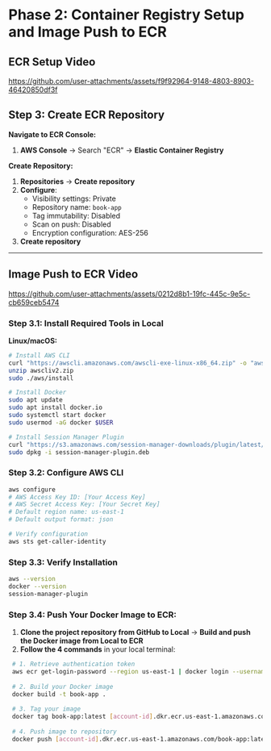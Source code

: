 # Phase 2: Container Registry Setup and Image Push to ECR

## ECR Setup Video

https://github.com/user-attachments/assets/f9f92964-9148-4803-8903-46420850df3f

## Step 3: Create ECR Repository

**Navigate to ECR Console:**
1. **AWS Console** → Search "ECR" → **Elastic Container Registry**

**Create Repository:**
1. **Repositories** → **Create repository**
2. **Configure**:
   - Visibility settings: Private
   - Repository name: `book-app`
   - Tag immutability: Disabled
   - Scan on push: Disabled
   - Encryption configuration: AES-256
3. **Create repository**

---

## Image Push to ECR Video

https://github.com/user-attachments/assets/0212d8b1-19fc-445c-9e5c-cb659ceb5474

### Step 3.1: Install Required Tools in Local

**Linux/macOS:**
```bash
# Install AWS CLI
curl "https://awscli.amazonaws.com/awscli-exe-linux-x86_64.zip" -o "awscliv2.zip"
unzip awscliv2.zip
sudo ./aws/install

# Install Docker
sudo apt update
sudo apt install docker.io
sudo systemctl start docker
sudo usermod -aG docker $USER

# Install Session Manager Plugin
curl "https://s3.amazonaws.com/session-manager-downloads/plugin/latest/ubuntu_64bit/session-manager-plugin.deb" -o "session-manager-plugin.deb"
sudo dpkg -i session-manager-plugin.deb
```

### Step 3.2: Configure AWS CLI
```bash
aws configure
# AWS Access Key ID: [Your Access Key]
# AWS Secret Access Key: [Your Secret Key]
# Default region name: us-east-1
# Default output format: json

# Verify configuration
aws sts get-caller-identity
```

### Step 3.3: Verify Installation
```bash
aws --version
docker --version
session-manager-plugin
```
### Step 3.4: Push Your Docker Image to ECR:

1. **Clone the project repository from GitHub to Local** → **Build and push the Docker image from Local to ECR**
2. **Follow the 4 commands** in your local terminal:
```bash
 # 1. Retrieve authentication token
 aws ecr get-login-password --region us-east-1 | docker login --username AWS --password-stdin [account-id].dkr.ecr.us-east-1.amazonaws.com
  
 # 2. Build your Docker image
 docker build -t book-app .
   
 # 3. Tag your image
 docker tag book-app:latest [account-id].dkr.ecr.us-east-1.amazonaws.com/book-app:latest
   
 # 4. Push image to repository
 docker push [account-id].dkr.ecr.us-east-1.amazonaws.com/book-app:latest
```
